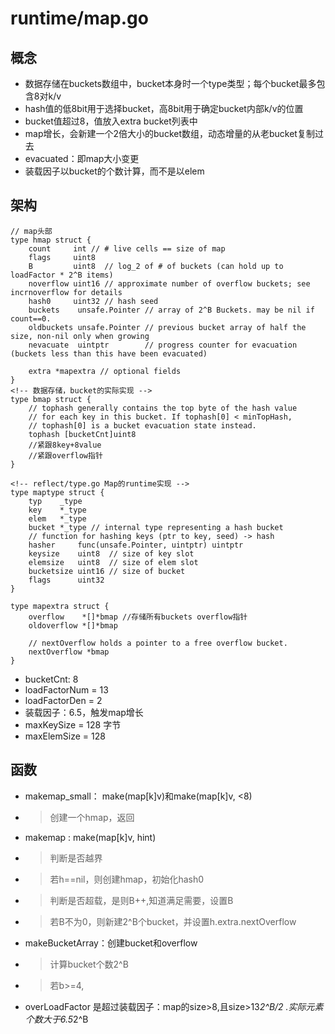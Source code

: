 # runtime/map.go
## 概念
- 数据存储在buckets数组中，bucket本身时一个type类型；每个bucket最多包含8对k/v
- hash值的低8bit用于选择bucket，高8bit用于确定bucket内部k/v的位置
- bucket值超过8，值放入extra bucket列表中
- map增长，会新建一个2倍大小的bucket数组，动态增量的从老bucket复制过去
- evacuated：即map大小变更
- 装载因子以bucket的个数计算，而不是以elem
## 架构
```
// map头部
type hmap struct {
	count     int // # live cells == size of map
	flags     uint8
	B         uint8  // log_2 of # of buckets (can hold up to loadFactor * 2^B items)
	noverflow uint16 // approximate number of overflow buckets; see incrnoverflow for details
	hash0     uint32 // hash seed
	buckets    unsafe.Pointer // array of 2^B Buckets. may be nil if count==0.
	oldbuckets unsafe.Pointer // previous bucket array of half the size, non-nil only when growing
	nevacuate  uintptr        // progress counter for evacuation (buckets less than this have been evacuated)

	extra *mapextra // optional fields
}
<!-- 数据存储，bucket的实际实现 -->
type bmap struct {
	// tophash generally contains the top byte of the hash value
	// for each key in this bucket. If tophash[0] < minTopHash,
	// tophash[0] is a bucket evacuation state instead.
	tophash [bucketCnt]uint8
	//紧跟8key+8value
	//紧跟overflow指针
}

<!-- reflect/type.go Map的runtime实现 -->
type maptype struct {
	typ    _type
	key    *_type
	elem   *_type
	bucket *_type // internal type representing a hash bucket
	// function for hashing keys (ptr to key, seed) -> hash
	hasher     func(unsafe.Pointer, uintptr) uintptr
	keysize    uint8  // size of key slot
	elemsize   uint8  // size of elem slot
	bucketsize uint16 // size of bucket
	flags      uint32
}

type mapextra struct {
	overflow    *[]*bmap //存储所有buckets overflow指针
	oldoverflow *[]*bmap

	// nextOverflow holds a pointer to a free overflow bucket.
	nextOverflow *bmap
}

```
- bucketCnt: 8
- loadFactorNum = 13
- loadFactorDen = 2
- 装载因子：6.5，触发map增长
- maxKeySize  = 128 字节
- maxElemSize = 128
## 函数
- makemap_small： make(map[k]v)和make(map[k]v, <8)
- > 创建一个hmap，返回
- makemap : make(map[k]v, hint)
- > 判断是否越界
- > 若h==nil，则创建hmap，初始化hash0
- > 判断是否超载，是则B++,知道满足需要，设置B
- > 若B不为0，则新建2^B个bucket，并设置h.extra.nextOverflow
- makeBucketArray：创建bucket和overflow
- > 计算bucket个数2^B
- > 若b>=4,
- overLoadFactor 是超过装载因子：map的size>8,且size>13*2^B/2 .实际元素个数大于6.5*2^B
